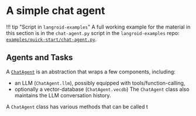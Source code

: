 # A simple chat agent

!!! tip "Script in `langroid-examples`"
        A full working example for the material in this section is
        in the `chat-agent.py` script in the `langroid-examples` repo:
        [`examples/quick-start/chat-agent.py`](https://github.com/langroid/langroid-examples/tree/main/examples/quick-start/chat-agent.py).

## Agents and Tasks

A [`ChatAgent`](/reference/langroid/agent/chat_agent) is an abstraction that 
wraps a few components, including:
- an LLM (`ChatAgent.llm`), possibly equipped with tools/function-calling,
- optionally a vector-database (`ChatAgent.vecdb`)
The `ChatAgent` class also maintains the LLM conversation history.




A `ChatAgent` class has various methods that can be called t